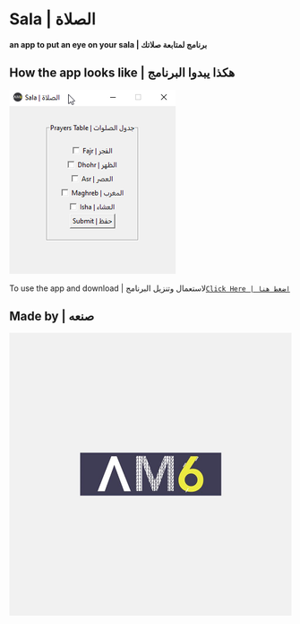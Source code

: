 # Sala | الصلاة
#### an app to put an eye on your sala | برنامج لمتابعة صلاتك

## How the app looks like | هكذا يبدوا البرنامج
![Screen Shot](https://github.com/AM6SoftwareCompany/Sala/blob/master/img/ScreenShot.png "Screen Shot")


To use the app and download | لاستعمال وتنزيل البرنامج<a target="_blank" href="https://github.com/AM6SoftwareCompany/Sala/raw/master/App/Sala.zip">`Click Here | اضغط هنا`</a>

## Made by | صنعه
<a href="https://am6.tech/"><img src="https://github.com/AM6SoftwareCompany/Sala/blob/master/img/logo.jpg" alt="AM6 Logo"></a>
